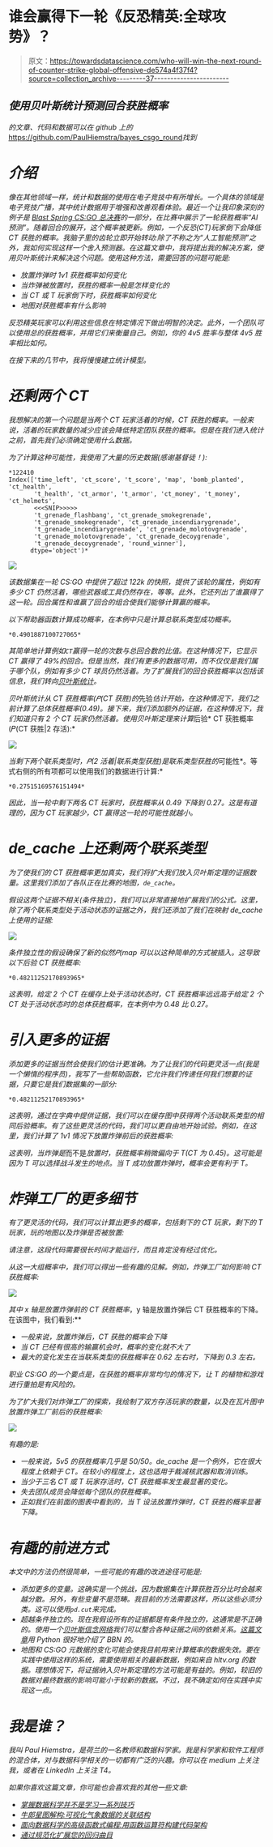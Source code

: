 # 谁会赢得下一轮《反恐精英:全球攻势》？

> 原文：<https://towardsdatascience.com/who-will-win-the-next-round-of-counter-strike-global-offensive-de574a4f37f4?source=collection_archive---------37----------------------->

## *使用贝叶斯统计预测回合获胜概率*

*的文章、代码和数据可以在 github 上的*<https://github.com/PaulHiemstra/bayes_csgo_round>*找到*

# *介绍*

*像在其他领域一样，统计和数据的使用在电子竞技中有所增长。一个具体的领域是电子竞技广播，其中统计数据用于增强和改善观看体验。最近一个让我印象深刻的例子是 [Blast Spring CS:GO 总决赛](https://liquipedia.net/counterstrike/BLAST/Premier/2021/Spring)的一部分，在比赛中展示了一轮获胜概率“AI 预测”。随着回合的展开，这个概率被更新。例如，一个反恐(CT)玩家倒下会降低 CT 获胜的概率。我脑子里的齿轮立即开始转动:除了不称之为“人工智能预测”之外，我如何实现这样一个舍入预测器。在这篇文章中，我将提出我的解决方案，使用贝叶斯统计来解决这个问题。使用这种方法，需要回答的问题可能是:*

*   *放置炸弹时 1v1 获胜概率如何变化*
*   *当炸弹被放置时，获胜的概率一般是怎样变化的*
*   *当 CT 或 T 玩家倒下时，获胜概率如何变化*
*   *地图对获胜概率有什么影响*

*反恐精英玩家可以利用这些信息在特定情况下做出明智的决定。此外，一个团队可以使用总的获胜概率，并用它们来衡量自己。例如，你的 4v5 胜率与整体 4v5 胜率相比如何。*

*在接下来的几节中，我将慢慢建立统计模型。*

# *还剩两个 CT*

*我想解决的第一个问题是当两个 CT 玩家活着的时候，CT 获胜的概率。一般来说，活着的玩家数量的减少应该会降低特定团队获胜的概率。但是在我们进入统计之前，首先我们必须确定使用什么数据。*

*为了计算这种可能性，我使用了大量的历史数据(感谢基督徒！):*

```
*122410
Index(['time_left', 'ct_score', 't_score', 'map', 'bomb_planted', 'ct_health',
       't_health', 'ct_armor', 't_armor', 'ct_money', 't_money', 'ct_helmets',
       <<<SNIP>>>>>
       't_grenade_flashbang', 'ct_grenade_smokegrenade',
       't_grenade_smokegrenade', 'ct_grenade_incendiarygrenade',
       't_grenade_incendiarygrenade', 'ct_grenade_molotovgrenade',
       't_grenade_molotovgrenade', 'ct_grenade_decoygrenade',
       't_grenade_decoygrenade', 'round_winner'],
      dtype='object')*
```

*![](img/ac0a1eef202ce395dabd0ea700d27596.png)*

*该数据集在一轮 CS:GO 中提供了超过 122k 的快照，提供了该轮的属性，例如有多少 CT 仍然活着，哪些武器或工具仍然存在，等等。此外，它还列出了谁赢得了这一轮。回合属性和谁赢了回合的组合使我们能够计算赢的概率。*

*以下帮助器函数计算成功概率，在本例中只是计算总联系类型成功概率。*

```
*0.4901887100727065*
```

*其简单地计算例如`CT`赢得一轮的次数与总回合数的比值。在这种情况下，它显示 CT 赢得了 49%的回合。但是当然，我们有更多的数据可用，而不仅仅是我们属于哪个队，例如有多少 CT 球员仍然活着。为了扩展我们的回合获胜概率以包括该信息，我们转向[贝叶斯统计](https://en.wikipedia.org/wiki/Bayes%27_theorem)。*

*贝叶斯统计从 CT 获胜概率(𝑃(CT 获胜)的*先验*估计开始，在这种情况下，我们之前计算了总体获胜概率(0.49)。接下来，我们添加额外的证据，在这种情况下，我们知道只有 2 个 CT 玩家仍然活着。使用贝叶斯定理来计算*后验* CT 获胜概率(𝑃(CT 获胜|2 存活):*

*![](img/416ac02a7c798d8747018b88f0f04e31.png)*

*当剩下两个联系类型时，𝑃(2 活着|联系类型获胜)是联系类型获胜的*可能性*。等式右侧的所有项都可以使用我们的数据进行计算:*

```
*0.27515169576151494*
```

*因此，当一轮中剩下两名 CT 玩家时，获胜概率从 0.49 下降到 0.27。这是有道理的，因为 CT 玩家越少，CT 赢得这一轮的可能性就越小。*

# *de_cache 上还剩两个联系类型*

*为了使我们的 CT 获胜概率更加真实，我们将扩大我们放入贝叶斯定理的证据数量。这里我们添加了各队正在比赛的地图，`de_cache`。*

*假设这两个证据不相关(条件独立)，我们可以非常直接地扩展我们的公式。这里，除了两个联系类型处于活动状态的证据之外，我们还添加了我们在映射 de_cache 上使用的证据:*

*![](img/82e3bac4008673d24fd6c4f62bec891d.png)*

*条件独立性的假设确保了新的似然𝑃(map 可以以这种简单的方式被插入。这导致以下后验 CT 获胜概率:*

```
*0.48211252170893965*
```

*这表明，给定 2 个 CT 在缓存上处于活动状态时，CT 获胜概率远远高于给定 2 个 CT 处于活动状态时的总体获胜概率，在本例中为 0.48 比 0.27。*

# *引入更多的证据*

*添加更多的证据当然会使我们的估计更准确。为了让我们的代码更灵活一点(我是一个懒惰的程序员)，我写了一些帮助函数，它允许我们传递任何我们想要的证据，只要它是我们数据集的一部分:*

```
*0.48211252170893965*
```

*这表明，通过在字典中提供证据，我们可以在缓存图中获得两个活动联系类型的相同后验概率。有了这些更灵活的代码，我们可以更自由地开始试验。例如，在这里，我们计算了 1v1 情况下放置炸弹前后的获胜概率:*

*这表明，当炸弹是*而不是*放置时，获胜概率稍微偏向于 T(CT 为 0.45)。这可能是因为 T 可以选择战斗发生的地点。当 T 成功放置炸弹时，概率会更有利于 T。*

# *炸弹工厂的更多细节*

*有了更灵活的代码，我们可以计算出更多的概率，包括剩下的 CT 玩家，剩下的 T 玩家，玩的地图以及炸弹是否被放置:*

*请注意，这段代码需要很长时间才能运行，而且肯定没有经过优化。*

*从这一大组概率中，我们可以得出一些有趣的见解。例如，炸弹工厂如何影响 CT 获胜概率:*

*![](img/b82dcf2262d4ba2f73afcb4017053e3c.png)*

*其中 x 轴是放置炸弹前的 CT 获胜概率*，y 轴是放置炸弹后 CT 获胜概率的下降。在该图中，我们看到:**

*   *一般来说，放置炸弹后，CT 获胜的概率会下降*
*   *当 CT 已经有很高的输赢机会时，概率的变化就不大了*
*   *最大的变化发生在当联系类型的获胜概率在 0.62 左右时，下降到 0.3 左右。*

*职业 CS:GO 的一个要点是，在获胜的概率非常均匀的情况下，让 T 的植物和游戏进行重拍是有风险的。*

*为了扩大我们对炸弹工厂的探索，我绘制了双方存活玩家的数量，以及在瓦片图中放置炸弹工厂前后的获胜概率:*

*![](img/2d83b75a3eccfcef762705901ef638ad.png)*

*有趣的是:*

*   *一般来说，5v5 的获胜概率几乎是 50/50。de_cache 是一个例外，它在很大程度上依赖于 CT。在较小的程度上，这也适用于裁减核武器和取消训练。*
*   *当少于三名 CT 或 T 玩家存活时，CT 获胜概率发生最显著的变化。*
*   *失去团队成员会降低每个团队的获胜概率。*
*   *正如我们在前面的图表中看到的，当 T 设法放置炸弹时，CT 获胜的概率显著下降。*

# *有趣的前进方式*

*本文中的方法仍然很简单，一些可能的有趣的改进途径可能是:*

*   *添加更多的变量。这确实是一个挑战，因为数据集在计算获胜百分比时会越来越分散。另外，有些变量不是范畴。我目前的方法需要这样，所以这些必须分类。这可以使用`pd.cut`来完成。*
*   *超越条件独立的。现在我假设所有的证据都是有条件独立的，这通常是不正确的。使用一个[贝叶斯信念网络](https://en.wikipedia.org/wiki/Bayesian_network)我们可以整合各种证据之间的依赖关系。[这篇文章](https://machinelearningmastery.com/introduction-to-bayesian-belief-networks/)用 Python 很好地介绍了 BBN 的。*
*   *地图和 CS:GO 元数据的变化可能会使我目前用来计算概率的数据失效。要在实践中使用这样的系统，需要使用相关的最新数据，例如来自 hltv.org 的数据。理想情况下，将证据纳入贝叶斯定理的方法可能是有益的。例如，较旧的数据对最终数据的影响可能小于较新的数据。不过，我不确定如何在实践中实现这一点。*

# *我是谁？*

*我叫 Paul Hiemstra，是荷兰的一名教师和数据科学家。我是科学家和软件工程师的混合体，对与数据科学相关的一切都有广泛的兴趣。你可以在 medium 上关注我，或者在 LinkedIn 上关注 T4。*

*如果你喜欢这篇文章，你可能也会喜欢我的其他一些文章:*

*   *[掌握数据科学并不是学习一系列技巧](/mastering-data-science-is-not-learning-a-series-of-tricks-df66d8529c29)*
*   *[牛郎星图解构:可视化气象数据的关联结构](/altair-plot-deconstruction-visualizing-the-correlation-structure-of-weather-data-38fb5668c5b1)*
*   *[面向数据科学的高级函数式编程:用函数运算符构建代码架构](/advanced-functional-programming-for-data-science-building-code-architectures-with-function-dd989cc3b0da)*
*   *[通过规范化扩展您的回归曲目](/expanding-your-regression-repertoire-with-regularisation-903d2c9f7b28)*